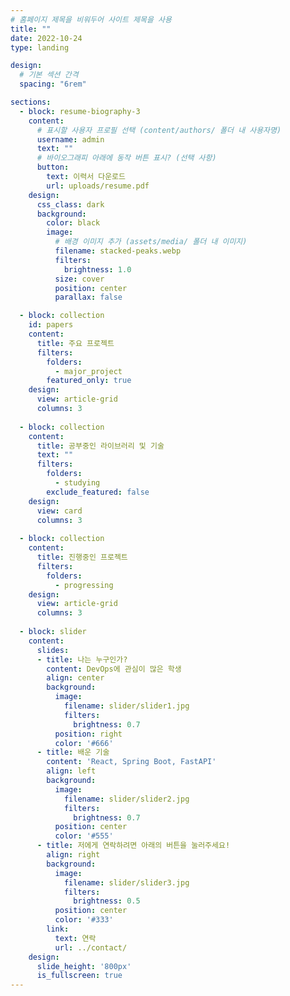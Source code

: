 ```yaml
---
# 홈페이지 제목을 비워두어 사이트 제목을 사용
title: ""
date: 2022-10-24
type: landing

design:
  # 기본 섹션 간격
  spacing: "6rem"

sections:
  - block: resume-biography-3
    content:
      # 표시할 사용자 프로필 선택 (content/authors/ 폴더 내 사용자명)
      username: admin
      text: ""
      # 바이오그래피 아래에 동작 버튼 표시? (선택 사항)
      button:
        text: 이력서 다운로드
        url: uploads/resume.pdf
    design:
      css_class: dark
      background:
        color: black
        image:
          # 배경 이미지 추가 (assets/media/ 폴더 내 이미지)
          filename: stacked-peaks.webp
          filters:
            brightness: 1.0
          size: cover
          position: center
          parallax: false

  - block: collection
    id: papers
    content:
      title: 주요 프로젝트
      filters:
        folders:
          - major_project
        featured_only: true
    design:
      view: article-grid
      columns: 3
  
  - block: collection
    content:
      title: 공부중인 라이브러리 및 기술
      text: ""
      filters:
        folders:
          - studying
        exclude_featured: false
    design:
      view: card
      columns: 3
  
  - block: collection
    content:
      title: 진행중인 프로젝트
      filters:
        folders:
          - progressing
    design:
      view: article-grid
      columns: 3
    
  - block: slider
    content:
      slides:
      - title: 나는 누구인가?
        content: DevOps에 관심이 많은 학생
        align: center
        background:
          image:
            filename: slider/slider1.jpg
            filters:
              brightness: 0.7
          position: right
          color: '#666'
      - title: 배운 기술
        content: 'React, Spring Boot, FastAPI'
        align: left
        background:
          image:
            filename: slider/slider2.jpg
            filters:
              brightness: 0.7
          position: center
          color: '#555'
      - title: 저에게 연락하려면 아래의 버튼을 눌러주세요!
        align: right
        background:
          image:
            filename: slider/slider3.jpg
            filters:
              brightness: 0.5
          position: center
          color: '#333'
        link:
          text: 연락
          url: ../contact/
    design:
      slide_height: '800px'
      is_fullscreen: true
---
```

